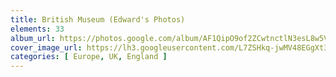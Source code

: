 ```yaml
---
title: British Museum (Edward's Photos)
elements: 33
album_url: https://photos.google.com/album/AF1QipO9of2ZCwtnctlN3esL8w5VKHPDnXhhJP5r06qy
cover_image_url: https://lh3.googleusercontent.com/L7ZSHkq-jwMV48EGgXt3oJXdayUicgDVb1SktAtwZh3cLvn8Ljcx4pr34KeD2FYe_rUbNac_Gl8Vxs-XmZU5yYF1y_GX4MVyqcPLLs1ASuYlKjcQOwsAlrx7ERI8njd_Ldkill_OuV3wSXiSkmFvbb9zskUHJwjV1WwPzzYF0JNGuaYnl4SLiVvOdKCDWPnoCObSli9Ay1P32UE8PnptyXre99I4ShLxEmW0Rd_p8QxFTMRWVbfProNzLzJPQjXi_C72D-gRLpNXFAlAJulgZdiblHXwuXSwy2TUXeo5GpPwj1ZBphT0fQhdhjfSxd8GCl7ci5vXNMNiCCyMF86E1sPiBvlpBgNSmZo42bszbuNElXmulIl-ZLesEDdRm3qffQT75cn8DN2DSERWTC8quJ_qXehDIKnCgm4sXygWG8_svbVsKesXYKsZkOY4-bwqpYpdla_qyofo6mLIZxPHhN6WsJzrPpnJVRU6Ozfa5jxDOh6nH-tg7zIWx1wouCrs40OpZ5_QvDqgYVKixSqu92o-gx9m2fK7nKfu7t6fn9TSasdU2zYtfUKHbHxD4R7cSsOJK9qMfo913FR_UVzb7U2FKmEuthYMolvKo8yDGuPXYMiapwBaYU7CXxFSFAPgXvOVklIfhhpYZrAnGzqZl6rljw=s195-p-k-no
categories: [ Europe, UK, England ]
---
```

